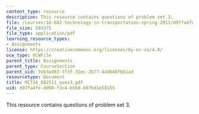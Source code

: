 ```yaml
---
content_type: resource
description: This resource contains questions of problem set 3.
file: /courses/16-682-technology-in-transportation-spring-2011/d97fa4fedd90f3c4b56db876d1e58155_MIT16_682S11_ques3.pdf
file_size: 593375
file_type: application/pdf
learning_resource_types:
- Assignments
license: https://creativecommons.org/licenses/by-nc-sa/4.0/
ocw_type: OCWFile
parent_title: Assignments
parent_type: CourseSection
parent_uid: 7eb3ad83-3f3f-31ec-2677-44db48fbb1ad
resourcetype: Document
title: MIT16_682S11_ques3.pdf
uid: d97fa4fe-dd90-f3c4-b56d-b876d1e58155
---
```

This resource contains questions of problem set 3.